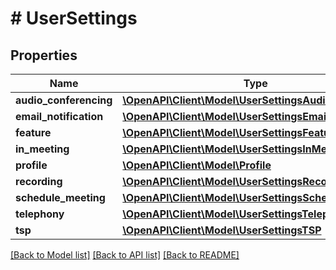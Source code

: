 # # UserSettings

## Properties

Name | Type | Description | Notes
------------ | ------------- | ------------- | -------------
**audio_conferencing** | [**\OpenAPI\Client\Model\UserSettingsAudioConference**](UserSettingsAudioConference.md) |  | [optional]
**email_notification** | [**\OpenAPI\Client\Model\UserSettingsEmailNotification**](UserSettingsEmailNotification.md) |  | [optional]
**feature** | [**\OpenAPI\Client\Model\UserSettingsFeature**](UserSettingsFeature.md) |  | [optional]
**in_meeting** | [**\OpenAPI\Client\Model\UserSettingsInMeeting**](UserSettingsInMeeting.md) |  | [optional]
**profile** | [**\OpenAPI\Client\Model\Profile**](Profile.md) |  | [optional]
**recording** | [**\OpenAPI\Client\Model\UserSettingsRecording**](UserSettingsRecording.md) |  | [optional]
**schedule_meeting** | [**\OpenAPI\Client\Model\UserSettingsScheduleMeeting**](UserSettingsScheduleMeeting.md) |  | [optional]
**telephony** | [**\OpenAPI\Client\Model\UserSettingsTelephony**](UserSettingsTelephony.md) |  | [optional]
**tsp** | [**\OpenAPI\Client\Model\UserSettingsTSP**](UserSettingsTSP.md) |  | [optional]

[[Back to Model list]](../../README.md#models) [[Back to API list]](../../README.md#endpoints) [[Back to README]](../../README.md)
